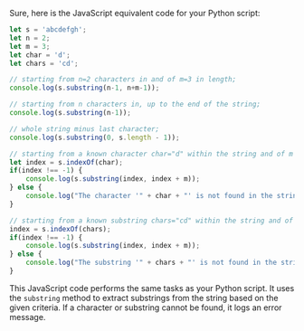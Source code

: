 Sure, here is the JavaScript equivalent code for your Python script:

```javascript
let s = 'abcdefgh';
let n = 2;
let m = 3;
let char = 'd';
let chars = 'cd';

// starting from n=2 characters in and of m=3 in length;
console.log(s.substring(n-1, n+m-1));

// starting from n characters in, up to the end of the string;
console.log(s.substring(n-1));

// whole string minus last character;
console.log(s.substring(0, s.length - 1));

// starting from a known character char="d" within the string and of m length;
let index = s.indexOf(char);
if(index !== -1) {
    console.log(s.substring(index, index + m));
} else {
    console.log("The character '" + char + "' is not found in the string.");
}

// starting from a known substring chars="cd" within the string and of m length. 
index = s.indexOf(chars);
if(index !== -1) {
    console.log(s.substring(index, index + m));
} else {
    console.log("The substring '" + chars + "' is not found in the string.");
}
```

This JavaScript code performs the same tasks as your Python script. It uses the `substring` method to extract substrings from the string based on the given criteria. If a character or substring cannot be found, it logs an error message.
